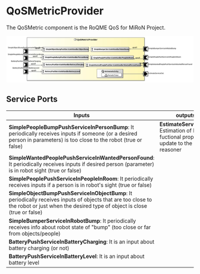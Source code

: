 # QoSMetricProvider

The QoSMetric component is the RoQME QoS for MiRoN Project.

![QoSMetricProvider](model/QoSMetricProviderComponentDefinition.jpg)

## Service Ports

| Inputs  | outputs |
| ------- | ------- |
| **SimplePeopleBumpPushServiceInPersonBump**: It periodically receives inputs if someone (or a desired person in parameters) is too close to the robot (true or false) | **EstimateServiceOut**: Estimation of Non-fuctional properties update to the reasoner |
| **SimpleWantedPeoplePushServiceInWantedPersonFound**: It periodically receives inputs if desired person (parameter) is in robot sight (true or false) | |
| **SimplePeoplePushServiceInPeopleInRoom**: It periodically receives inputs if a person is in robot's sight (true or false) | |
| **SimpleObjectBumpPushServiceInObjectBump**: It periodically receives inputs of objects that are too close to the robot or just when the desired type of object is close (true or false) | |
| **SimpleBumperServiceInRobotBump**: It periodically receives info about robot state of "bump" (too close or far from objects/people) | |
| **BatteryPushServiceInBatteryCharging**: It is an input about battery charging (or not) | |
| **BatteryPushServiceInBatteryLevel**: It is an input about battery level | |